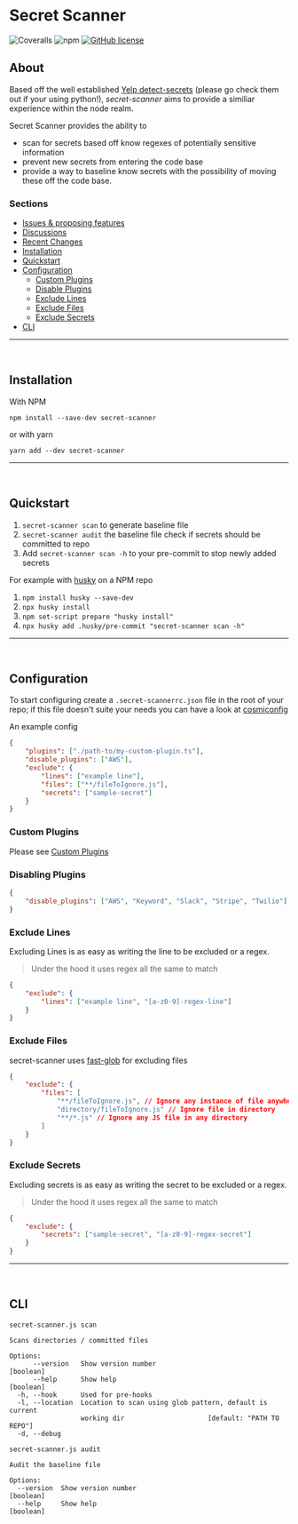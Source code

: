 # Secret Scanner

![Coveralls](https://img.shields.io/coveralls/github/JoshHiles/secret-scanner?style=for-the-badge)
![npm](https://img.shields.io/npm/v/secret-scanner?style=for-the-badge)
[![GitHub license](https://img.shields.io/github/license/JoshHiles/secret-scanner?style=for-the-badge)](https://github.com/JoshHiles/secret-scanner/blob/main/LICENSE)

## About

Based off the well established [Yelp detect-secrets](https://github.com/Yelp/detect-secrets) (please go check them out if your using python!), _secret-scanner_ aims to provide a similiar experience within the node realm.

Secret Scanner provides the ability to

-   scan for secrets based off know regexes of potentially sensitive information
-   prevent new secrets from entering the code base
-   provide a way to baseline know secrets with the possibility of moving these off the code base.

### Sections

-   [Issues & proposing features](https://github.com/JoshHiles/secret-scanner/issues)
-   [Discussions](https://github.com/JoshHiles/secret-scanner/discussions)
-   [Recent Changes](CHANGELOG.md)
-   [Installation](#installation)
-   [Quickstart](#quickstart)
-   [Configuration](#configuration)
    -   [Custom Plugins](#custom-plugins)
    -   [Disable Plugins](#disable-plugins)
    -   [Exclude Lines](#exclude-lines)
    -   [Exclude Files](#exclude-files)
    -   [Exclude Secrets](#exclude-secrets)
-   [CLI](#cli)

---

<br/>

## Installation

With NPM

`npm install --save-dev secret-scanner`

or with yarn

`yarn add --dev secret-scanner`

---

<br/>

## Quickstart

1. `secret-scanner scan` to generate baseline file
2. `secret-scanner audit` the baseline file check if secrets should be committed to repo
3. Add `secret-scanner scan -h` to your pre-commit to stop newly added secrets

For example with [husky](https://typicode.github.io/husky/#/) on a NPM repo

1. `npm install husky --save-dev`
2. `npx husky install`
3. `npm set-script prepare "husky install"`
4. `npx husky add .husky/pre-commit "secret-scanner scan -h"`

---

<br/>

## Configuration

To start configuring create a `.secret-scannerrc.json` file in the root of your repo; if this file doesn't suite your needs you can have a look at [cosmiconfig](https://github.com/davidtheclark/cosmiconfig)

An example config

```json
{
    "plugins": ["./path-to/my-custom-plugin.ts"],
    "disable_plugins": ["AWS"],
    "exclude": {
        "lines": ["example line"],
        "files": ["**/fileToIgnore.js"],
        "secrets": ["sample-secret"]
    }
}
```

### Custom Plugins

Please see [Custom Plugins](./Docs/CustomPlugins.md)

### Disabling Plugins

```json
{
    "disable_plugins": ["AWS", "Keyword", "Slack", "Stripe", "Twilio"]
}
```

### Exclude Lines

Excluding Lines is as easy as writing the line to be excluded or a regex.

> Under the hood it uses regex all the same to match

```json
{
    "exclude": {
        "lines": ["example line", "[a-z0-9]-regex-line"]
    }
}
```

### Exclude Files

secret-scanner uses [fast-glob](https://github.com/mrmlnc/fast-glob) for excluding files

```json
{
    "exclude": {
        "files": [
            "**/fileToIgnore.js", // Ignore any instance of file anywhere
            "directory/fileToIgnore.js" // Ignore file in directory
            "**/*.js" // Ignore any JS file in any directory
        ]
    }
}
```

### Exclude Secrets

Excluding secrets is as easy as writing the secret to be excluded or a regex.

> Under the hood it uses regex all the same to match

```json
{
    "exclude": {
        "secrets": ["sample-secret", "[a-z0-9]-regex-secret"]
    }
}
```

---

<br/>

## CLI

```
secret-scanner.js scan

Scans directories / committed files

Options:
      --version   Show version number                                  [boolean]
      --help      Show help                                            [boolean]
  -h, --hook      Used for pre-hooks
  -l, --location  Location to scan using glob pattern, default is current
                  working dir                     [default: "PATH TO REPO"]
  -d, --debug
```

```
secret-scanner.js audit

Audit the baseline file

Options:
  --version  Show version number                                       [boolean]
  --help     Show help                                                 [boolean]
```
